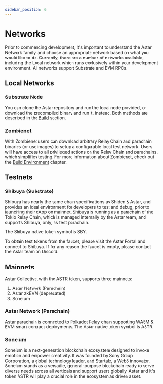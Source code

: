 ```yaml
---
sidebar_position: 6
---
```


# Networks
Prior to commencing development, it's important to understand the Astar Network family, and choose an appropriate network based on what you would like to do. Currently, there are a number of networks available, including the Local network which runs exclusively within your development environment. All networks support Substrate and EVM RPCs.

## Local Networks

### Substrate Node
You can clone the Astar repository and run the local node provided, or download the precompiled binary and run it, instead. Both methods are described in the [Build](/docs/build) section.

### Zombienet

With Zombienet users can download arbitrary Relay Chain and parachain binaries (or use images) to setup a configurable local test network. Users will have access to all privileged actions on the Relay Chain and parachains, which simplifies testing. For more information about Zombienet, check out the [Build Environment](https://docs.astar.network/docs/build/environment/zombienet-testing) chapter.

## Testnets

### Shibuya (Substrate)

Shibuya has nearly the same chain specifications as Shiden & Astar, and provides an ideal environment for developers to test and debug, prior to launching their dApp on mainnet.
Shibuya is running as a parachain of the Tokio Relay Chain, which is managed internally by the Astar team, and supports Shibuya, only, as test parachain.

The Shibuya native token symbol is SBY.

To obtain test tokens from the faucet, please visit the Astar Portal and connect to Shibuya. If for any reason the faucet is empty, please contact the Astar team on Discord.

## Mainnets

Astar Collective, with the ASTR token, supports three mainnets:

1. Astar Network (Parachain) 
2. Astar zkEVM (deprecated)
3. Soneium

### Astar Network (Parachain)

Astar parachain is connected to Polkadot Relay chain supporting WASM & EVM smart contract deployments.
The Astar native token symbol is ASTR.

### Soneium
Soneium is a next-generation blockchain ecosystem designed to invoke emotion and empower creativity. It was founded by Sony Group Corporation, a global technology leader, and Startale, a Web3 innovator. Soneium stands as a versatile, general-purpose blockchain ready to serve diverse needs across all verticals and support users globally. Astar and it's token ASTR will play a crucial role in the ecosystem as driven asset.
